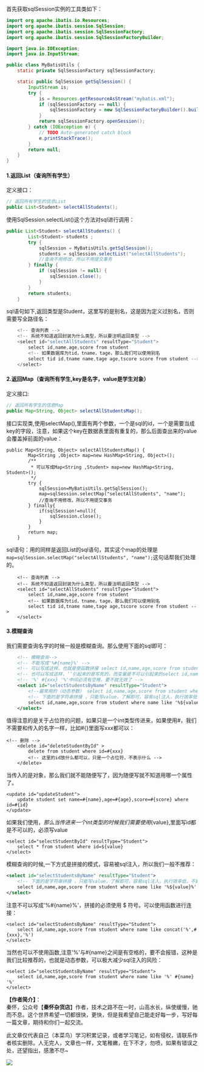 首先获取sqlSession实例的工具类如下：
``` java
import org.apache.ibatis.io.Resources;
import org.apache.ibatis.session.SqlSession;
import org.apache.ibatis.session.SqlSessionFactory;
import org.apache.ibatis.session.SqlSessionFactoryBuilder;

import java.io.IOException;
import java.io.InputStream;

public class MyBatisUtils {
    static private SqlSessionFactory sqlSessionFactory;

    static public SqlSession getSqlSession() {
        InputStream is;
        try {
            is = Resources.getResourceAsStream("mybatis.xml");
            if (sqlSessionFactory == null) {
                sqlSessionFactory = new SqlSessionFactoryBuilder().build(is);
            }
            return sqlSessionFactory.openSession();
        } catch (IOException e) {
            // TODO Auto-generated catch block
            e.printStackTrace();
        }
        return null;
    }
}
```
#### 1.返回List（查询所有学生）
定义接口：
``` java
// 返回所有学生的信息List
public List<Student> selectAllStudents();
```
使用SqlSession.selectList()这个方法对sql进行调用：
``` java
public List<Student> selectAllStudents() {
        List<Student> students ;
        try {
            sqlSession = MyBatisUtils.getSqlSession();
            students = sqlSession.selectList("selectAllStudents");
            //查询不用修改，所以不用提交事务
        } finally {
            if (sqlSession != null) {
                sqlSession.close();
            }
        }
        return students;
    }
```
sql语句如下,返回类型是Student，这里写的是别名，这是因为定义过别名，否则需要写全路径名：
``` java
    <!-- 查询列表 -->
    <!-- 系统不知道返回封装为什么类型，所以要注明返回类型 -->
    <select id="selectAllStudents" resultType="Student">
        select id,name,age,score from student
        <!-- 如果数据库为tid，tname，tage，那么我们可以使用别名
        select tid id,tname name,tage age,tscore score from student -->
    </select>
```
#### 2.返回Map（查询所有学生,key是名字，value是学生对象）
定义接口:
``` java
// 返回所有学生的信息Map
public Map<String, Object> selectAllStudentsMap();
```
接口实现类,使用selectMap(),里面有两个参数，一个是sql的id，一个是需要当成key的字段，注意，如果这个key在数据表里面有重复的，那么后面查出来的value会覆盖掉前面的value：
```
public Map<String, Object> selectAllStudentsMap() {
        Map<String ,Object> map=new HashMap<String, Object>();
        /**
         * 可以写成Map<String ,Student> map=new HashMap<String, Student>();
         */
        try {
            sqlSession=MyBatisUtils.getSqlSession();
            map=sqlSession.selectMap("selectAllStudents", "name");
            //查询不用修改，所以不用提交事务
        } finally{
            if(sqlSession!=null){
                sqlSession.close();
            }
        }
        return map;
    }
```
sql语句：用的同样是返回List的sql语句，其实这个map的处理是` map=sqlSession.selectMap("selectAllStudents", "name");`这句话帮我们处理的。
``` cml
    <!-- 查询列表 -->
    <!-- 系统不知道返回封装为什么类型，所以要注明返回类型 -->
    <select id="selectAllStudents" resultType="Student">
        select id,name,age,score from student
        <!-- 如果数据库为tid，tname，tage，那么我们可以使用别名
        select tid id,tname name,tage age,tscore score from student -->
    </select>
```
#### 3.模糊查询
我们需要查询名字的时候一般是模糊查询。那么使用下面的sql即可：
``` xml
    <!-- 模糊查询-->
    <!-- 不能写成'%#{name}%' -->
    <!-- 可以写成这样，也就是使函数拼接 select id,name,age,score from student where name like concat('%',#{xxx},'%') -->
    <!-- 也可以写成这样，‘’引起来的是写死的，而变量是不可以引起来的select id,name,age,score from student where name like '%' #{xxx} '%' -->
    <!-- '%' #{xxx} '%'中间必须有空格，要不就无效了 -->
    <select id="selectStudentsByName" resultType="Student">
        <!--最常用的（动态参数） select id,name,age,score from student where name like '%' #{name} '%' -->
        <!-- 下面的是字符串拼接 ，只能写value，了解即可，容易sql注入，执行效率低，不建议使用-->
        select id,name,age,score from student where name like '%${value}%'
    </select>
```
值得注意的是关于占位符的问题，如果只是一个int类型传进来，如果使用#，我们不需要和传入的名字一样，比如#{}里面写xxx都可以：
```
<!-- 删除 -->
    <delete id="deleteStudentById" >
        delete from student where id=#{xxx}
        <!-- 这里的id放什么都可以，只是一个占位符，不表示什么 -->
    </delete>
```
当传入的是对象，那么我们就不能随便写了，因为随便写就不知道用哪一个属性了。
```
<update id="updateStudent">
	update student set name=#{name},age=#{age},score=#{score} where id=#{id}
</update>
```
如果我们使用${}，那么当传进来一个int类型的时候我们需要使用${value},里面写id都是不可以的，必须写value
```
<select id="selectStudentById" resultType="Student">
	select * from student where id=${value}
</select>
```
模糊查询的时候,一下方式是拼接的模式，容易被sql注入，所以我们一般不推荐：
``` xml
<select id="selectStudentsByName" resultType="Student">
    <!-- 下面的是字符串拼接 ，只能写value，了解即可，容易sql注入，执行效率低，不建议使用-->
    select id,name,age,score from student where name like '%${value}%'
</select>
```
注意不可以写成'%#{name}%'，拼接的必须使用 $ 符号。可以使用函数进行连接：
```
<select id="selectStudentsByName" resultType="Student">
    select id,name,age,score from student where name like concat('%',#{xxx},'%')
</select>
```
当然也可以不使用函数,注意'%'与#{name}之间是有空格的，要不会报错，这种是我们比较推荐的，也就是动态参数，可以极大减少sql注入的风险：
```
<select id="selectStudentsByName" resultType="Student">
    select id,name,age,score from student where name like '%' #{name} '%'
</select>
```

**【作者简介】**：  
秦怀，公众号【**秦怀杂货店**】作者，技术之路不在一时，山高水长，纵使缓慢，驰而不息。这个世界希望一切都很快，更快，但是我希望自己能走好每一步，写好每一篇文章，期待和你们一起交流。

此文章仅代表自己（本菜鸟）学习积累记录，或者学习笔记，如有侵权，请联系作者核实删除。人无完人，文章也一样，文笔稚嫩，在下不才，勿喷，如果有错误之处，还望指出，感激不尽~ 


![](https://markdownpicture.oss-cn-qingdao.aliyuncs.com/blog/20201012000828.png)